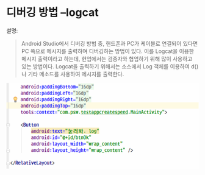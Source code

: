 # 디버깅 방법 –logcat
설명:
> Android Studio에서 디버깅 방법 중, 핸드폰과 PC가 케이블로 연결되어 있다면 PC 쪽으로 메시지를 출력하며 디버깅하는 방법이 있다. 이를 Logcat을 이용한 메시지 출력이라고 하는데, 현업에서는 검증자와 협업하기 위해 많이 사용하고 있는 방법이다. Logcat을 출력하기 위해서는 소스에서 Log 객체를 이용하여 d()나 기타 메소드를 사용하여 메시지를 출력한다. 


![](/images/image30.gif)
